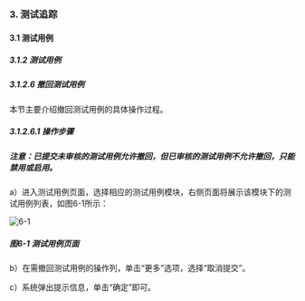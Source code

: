 ### 3. 测试追踪

#### 3.1 测试用例

##### 3.1.2 测试用例

##### 3.1.2.6 撤回测试用例

本节主要介绍撤回测试用例的具体操作过程。

##### 3.1.2.6.1 操作步骤

##### 注意：已提交未审核的测试用例允许撤回，但已审核的测试用例不允许撤回，只能禁用或启用。

a）进入测试用例页面，选择相应的测试用例模块，右侧页面将展示该模块下的测试用例列表，如图6-1所示：

![6-1](https://www.feisuanyz.com/fstest/cszz/11.png)

##### 图6-1 测试用例页面

b）在需撤回测试用例的操作列，单击“更多”选项，选择“取消提交”。

c）系统弹出提示信息，单击“确定”即可。
